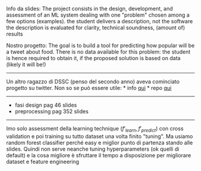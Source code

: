 Info da slides:
The project consists in the design, development, and assessment of an ML system dealing with one "problem" chosen among a few options (examples).
the student delivers a description, not the software
the description is evaluated for clarity, technical soundness, (amount of) results

Nostro progetto:
The goal is to build a tool for predicting how popular will be a tweet about food. There is no data available for this problem: the student is hence required to obtain it, if the proposed solution is based on data (likely it will be!)

---

Un altro ragazzo di DSSC (penso del secondo anno) aveva cominciato progetto su twitter. Non so se può essere utile:
    * info [qui](https://docs.google.com/document/d/12KHF62Q4d9CncrE5ZiuP6Bd91HJf8jwq8Y7btIzUmtA/edit)
    * repo [qui](https://github.com/mechanapoleon/TwitterSentimentAnalysis)

---

* fasi design pag 46 slides
* preprocessing pag 352 slides

---

Imo solo assessment della learning technique $(f'_{learn}, f'_{predict})$ con cross validation e poi training su tutto dataset una volta finito "tuning". Ma usiamo random forest classifier perché easy e miglior punto di partenza stando alle slides. Quindi non serve neanche tuning hyperparameters (ok quelli di default) e la cosa migliore è sfruttare il tempo a disposizione per migliorare dataset e feature engineering
